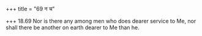 +++
title = "69 न च"

+++
18.69 Nor is there any among men who does dearer service to Me, nor
shall there be another on earth dearer to Me than he.
